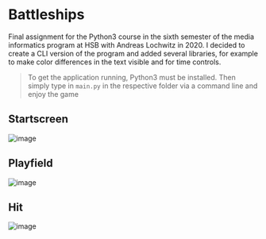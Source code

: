 # Battleships
Final assignment for the Python3 course in the sixth semester of the media informatics program at HSB with Andreas Lochwitz in 2020.
I decided to create a CLI version of the program and added several libraries, for example to make color differences in the text visible and for time controls.

> To get the application running, Python3 must be installed. Then simply type in `main.py` in the respective folder via a command line and enjoy the game

## Startscreen
![image](https://user-images.githubusercontent.com/38915700/126866056-18597047-b37b-4e73-8d2d-578779453a57.png)

## Playfield
![image](https://user-images.githubusercontent.com/38915700/126866078-dc59e132-bc32-46cf-a5a7-1dfafa7775d6.png)

## Hit
![image](https://user-images.githubusercontent.com/38915700/126866112-3eee9e47-71d7-420f-9e62-cbdba2aff306.png)
